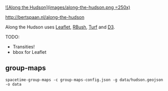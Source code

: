 [![Along the Hudson](images/along-the-hudson.png =250x)](http://bertspaan.nl/along-the-hudson/)

http://bertspaan.nl/along-the-hudson

Along the Hudson uses [Leaflet](http://leafletjs.com/), [RBush](https://github.com/mourner/rbush), [Turf](http://turfjs.org/) and [D3](https://d3js.org/).

TODO:

- Transities!
- bbox for Leaflet

## group-maps

    spacetime-group-maps -c group-maps-config.json -g data/hudson.geojson -o data
